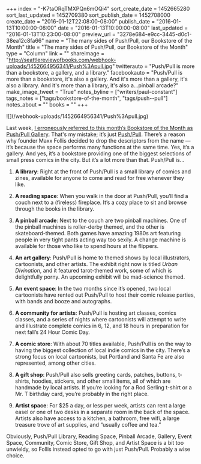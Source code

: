+++
index = "-K7taORqTMXPQn6mOQi4"
sort_create_date = 1452665280
sort_last_updated = 1452709380
sort_publish_date = 1452708000
create_date = "2016-01-12T22:08:00-08:00"
publish_date = "2016-01-13T10:00:00-08:00"
date = "2016-01-13T10:00:00-08:00"
last_updated = "2016-01-13T10:23:00-08:00"
preview_url = "3278e684-e9cc-3445-d0c1-38ea12c8fa66"
name = "The many sides of Push/Pull, our Bookstore of the Month"
title = "The many sides of Push/Pull, our Bookstore of the Month"
type = "Column"
link = ""
shareimage = "http://seattlereviewofbooks.com/webhook-uploads/1452664956341/Push%3Apull.jpg"
twitterauto = "Push/Pull is more than a bookstore, a gallery, and a library."
facebookauto = "Push/Pull is more than a bookstore, it's also a gallery. And it's more than a gallery, it's also a library. And it's more than a library, it's also a...pinball arcade?"
make_image_tweet = "True"
notes_byline = ["writers/paul-constant"]
tags_notes = ["tags/bookstore-of-the-month", "tags/push--pull"]
notes_about = ""
books = ""
+++
<p class="image">![](/webhook-uploads/1452664956341/Push%3Apull.jpg)</p>

Last week, [I erroneously referred to this month’s Bookstore of the Month as Push/Pull Gallery](http://seattlereviewofbooks.com/notes/2016/01/06/pushpull-gallery-is-our-january-bookstore-of-the-month/). That's my mistake; it’s just [Push/Pull](http://pushpullseattle.weebly.com/). There’s a reason why founder Maxx Follis decided to drop the descriptors from the name — it’s because the space performs many functions at the same time. Yes, it’s a gallery. And yes, it’s a bookstore providing one of the biggest selections of small press comics in the city. But it’s a lot more than that. Push/Pull is…

1. **A library**: Right at the front of Push/Pull is a small library of comics and zines, available for anyone to come and read for free whenever they like. 

2. **A reading space**: When you walk in the door at Push/Pull, you’ll find a couch next to a (fireless) fireplace. It’s a cozy place to sit and browse through the books in the library.

3. **A pinball arcade**: Next to the couch are two pinball machines. One of the pinball machines is roller-derby themed, and the other is skateboard-themed. Both games have amazing 1980s art featuring people in very tight pants acting way too sexily. A change machine is available for those who like to spend hours at the flippers.

4. **An art gallery**: Push/Pull is home to themed shows by local illustrators, cartoonists, and other artists. The exhibit right now is titled *Urban Divination*, and it featured tarot-themed work, some of which is delightfully porny. An upcoming exhibit will be mad-science themed.

5. **An event space**: In the two months since it’s opened, two local cartoonists have rented out Push/Pull to host their comic release parties, with bands and booze and autographs.

6. **A community for artists**: Push/Pull is hosting art classes, comics classes, and a series of nights where cartoonists will attempt to write and illustrate complete comics in 6, 12, and 18 hours in preparation for next fall’s 24 Hour Comic Day.

7. **A comic store**: With about 70 titles available, Push/Pull is on the way to having the biggest collection of local indie comics in the city. There’s a strong focus on local cartoonists, but Portland and Santa Fe are also represented, among other cities.

8. **A gift shop**: Push/Pull also sells greeting cards, patches, buttons, t-shirts, hoodies, stickers, and other small items, all of which are handmade by local artists. If you’re looking for a Rod Serling t-shirt or a Mr. T birthday card, you’re probably in the right place. 

9. **Artist space**: For $25 a day, or less per week, artists can rent a large easel or one of two desks in a separate room in the back of the space. Artists also have access to a kitchen, a bathroom, free wifi, a large treasure trove of art supplies, and “usually coffee and tea.”

Obviously, Push/Pull Library, Reading Space, Pinball Arcade, Gallery, Event Space, Community, Comic Store, Gift Shop, and Artist Space is a bit too unwieldy, so Follis instead opted to go with just Push/Pull. Probably a wise choice.

